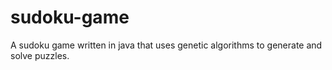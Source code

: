 # sudoku-game
A sudoku game written in java that uses genetic algorithms to generate and solve puzzles.
